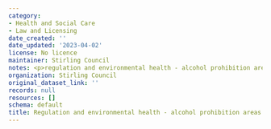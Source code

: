 ```yaml
---
category:
- Health and Social Care
- Law and Licensing
date_created: ''
date_updated: '2023-04-02'
license: No licence
maintainer: Stirling Council
notes: <p>regulation and environmental health - alcohol prohibition areas (2020)</p>
organization: Stirling Council
original_dataset_link: ''
records: null
resources: []
schema: default
title: Regulation and environmental health - alcohol prohibition areas (2020)
---
```

